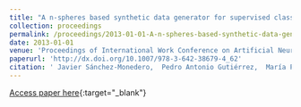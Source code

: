 ```yaml
---
title: "A n-spheres based synthetic data generator for supervised classification"
collection: proceedings
permalink: /proceedings/2013-01-01-A-n-spheres-based-synthetic-data-generator-for-supervised-classification
date: 2013-01-01
venue: 'Proceedings of International Work Conference on Artificial Neural Networks (IWANN 2013)'
paperurl: 'http://dx.doi.org/10.1007/978-3-642-38679-4_62'
citation: ' Javier Sánchez-Monedero,  Pedro Antonio Gutiérrez,  María Pérez-Ortiz,  César Hervás-Martínez, &quot;A n-spheres based synthetic data generator for supervised classification.&quot; Proceedings of International Work Conference on Artificial Neural Networks (IWANN 2013), Vol.7902, 2013, Tenerife, Spain, pp.613--621.'
---
```

[Access paper here](http://dx.doi.org/10.1007/978-3-642-38679-4_62){:target="_blank"}
